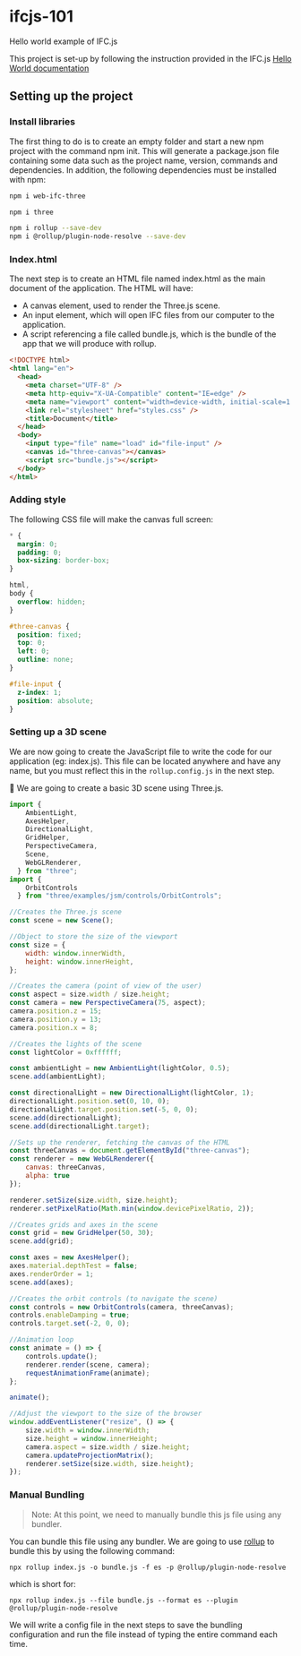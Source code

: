 # ifcjs-101

Hello world example of IFC.js

This project is set-up by following the instruction provided in the IFC.js [Hello World documentation](https://ifcjs.github.io/info/docs/Hello%20world)

## Setting up the project

### Install libraries

The first thing to do is to create an empty folder and start a new npm project with the command npm init. This will generate a package.json file containing some data such as the project name, version, commands and dependencies. In addition, the following dependencies must be installed with npm:

```bash
npm i web-ifc-three

npm i three

npm i rollup --save-dev
npm i @rollup/plugin-node-resolve --save-dev
```

### Index.html

The next step is to create an HTML file named index.html as the main document of the application. The HTML will have:

- A canvas element, used to render the Three.js scene.
- An input element, which will open IFC files from our computer to the application.
- A script referencing a file called bundle.js, which is the bundle of the app that we will produce with rollup.

```html
<!DOCTYPE html>
<html lang="en">
  <head>
    <meta charset="UTF-8" />
    <meta http-equiv="X-UA-Compatible" content="IE=edge" />
    <meta name="viewport" content="width=device-width, initial-scale=1.0" />
    <link rel="stylesheet" href="styles.css" />
    <title>Document</title>
  </head>
  <body>
    <input type="file" name="load" id="file-input" />
    <canvas id="three-canvas"></canvas>
    <script src="bundle.js"></script>
  </body>
</html>
```

### Adding style

The following CSS file will make the canvas full screen:

```css
* {
  margin: 0;
  padding: 0;
  box-sizing: border-box;
}

html,
body {
  overflow: hidden;
}

#three-canvas {
  position: fixed;
  top: 0;
  left: 0;
  outline: none;
}

#file-input {
  z-index: 1;
  position: absolute;
}
```

### Setting up a 3D scene

We are now going to create the JavaScript file to write the code for our application (eg: index.js). This file can be located anywhere and have any name, but you must reflect this in the `rollup.config.js` in the next step.

🧱 We are going to create a basic 3D scene using Three.js.

```javascript
import {
    AmbientLight,
    AxesHelper,
    DirectionalLight,
    GridHelper,
    PerspectiveCamera,
    Scene,
    WebGLRenderer,
  } from "three";
import {
    OrbitControls
  } from "three/examples/jsm/controls/OrbitControls";

//Creates the Three.js scene
const scene = new Scene();

//Object to store the size of the viewport
const size = {
    width: window.innerWidth,
    height: window.innerHeight,
};

//Creates the camera (point of view of the user)
const aspect = size.width / size.height;
const camera = new PerspectiveCamera(75, aspect);
camera.position.z = 15;
camera.position.y = 13;
camera.position.x = 8;

//Creates the lights of the scene
const lightColor = 0xffffff;

const ambientLight = new AmbientLight(lightColor, 0.5);
scene.add(ambientLight);

const directionalLight = new DirectionalLight(lightColor, 1);
directionalLight.position.set(0, 10, 0);
directionalLight.target.position.set(-5, 0, 0);
scene.add(directionalLight);
scene.add(directionalLight.target);

//Sets up the renderer, fetching the canvas of the HTML
const threeCanvas = document.getElementById("three-canvas");
const renderer = new WebGLRenderer({
    canvas: threeCanvas,
    alpha: true
});

renderer.setSize(size.width, size.height);
renderer.setPixelRatio(Math.min(window.devicePixelRatio, 2));

//Creates grids and axes in the scene
const grid = new GridHelper(50, 30);
scene.add(grid);

const axes = new AxesHelper();
axes.material.depthTest = false;
axes.renderOrder = 1;
scene.add(axes);

//Creates the orbit controls (to navigate the scene)
const controls = new OrbitControls(camera, threeCanvas);
controls.enableDamping = true;
controls.target.set(-2, 0, 0);

//Animation loop
const animate = () => {
    controls.update();
    renderer.render(scene, camera);
    requestAnimationFrame(animate);
};

animate();

//Adjust the viewport to the size of the browser
window.addEventListener("resize", () => {
    size.width = window.innerWidth;
    size.height = window.innerHeight;
    camera.aspect = size.width / size.height;
    camera.updateProjectionMatrix();
    renderer.setSize(size.width, size.height);
});
```

### Manual Bundling


> Note: At this point, we need to manually bundle this js file using any bundler.

You can bundle this file using any bundler. We are going to use [rollup](https://rollupjs.org/guide/en/#quick-start) to bundle this by using the following command:

```
npx rollup index.js -o bundle.js -f es -p @rollup/plugin-node-resolve
```

which is short for:

```
npx rollup index.js --file bundle.js --format es --plugin @rollup/plugin-node-resolve
```

We will write a config file in the next steps to save the bundling configuration and run the file instead of typing the entire command each time.


